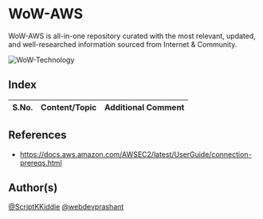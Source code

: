 # WoW-AWS
WoW-AWS is all-in-one repository curated with the most relevant, updated, and well-researched information sourced from Internet &amp; Community.

![WoW-Technology](https://img.shields.io/badge/WoW-Technology-brightgreen?style=flat-square&logo=github)

## Index

S.No. | Content/Topic | Additional Comment
--- | --- | ---

## References
- https://docs.aws.amazon.com/AWSEC2/latest/UserGuide/connection-prereqs.html

## Author(s)

[@ScriptKKiddie](https://github.com/ScriptKKiddie)
[@webdevprashant](https://github.com/webdevprashant)
